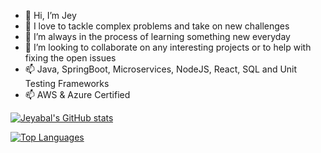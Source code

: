 - 👋 Hi, I’m Jey
- 👀 I love to tackle complex problems and take on new challenges
- 🌱 I’m always in the process of learning something new everyday
- 💞️ I’m looking to collaborate on any interesting projects or to help with fixing the open issues
- 📫 Java, SpringBoot, Microservices, NodeJS, React, SQL and Unit Testing Frameworks
- 📫 AWS & Azure Certified

[![Jeyabal's GitHub stats](https://github-readme-stats.vercel.app/api?username=Jeyabal-B&show_icons=true&theme=dracula)](https://github.com/Jeyabal-B/github-readme-stats)

[![Top Languages](https://github-readme-stats.vercel.app/api/top-langs/?username=Jeyabal-B)](https://github.com/Jeyabal-B/github-readme-stats)

<!---
Jeyabal-B/Jeyabal-B is a ✨ special ✨ repository because its `README.md` (this file) appears on your GitHub profile.
You can click the Preview link to take a look at your changes.
--->
